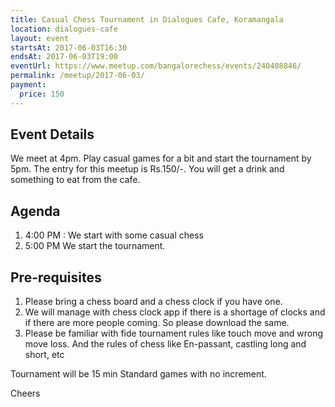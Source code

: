 ```yaml
---
title: Casual Chess Tournament in Dialogues Cafe, Koramangala
location: dialogues-cafe
layout: event
startsAt: 2017-06-03T16:30
endsAt: 2017-06-03T19:00
eventUrl: https://www.meetup.com/bangalorechess/events/240408846/
permalink: /meetup/2017-06-03/
payment:
  price: 150
---
```

## Event Details
We meet at 4pm. Play casual games for a bit and start the tournament by 5pm. The entry for this meetup is Rs.150/-. You will get a drink and something to eat from the cafe.

## Agenda
1. 4:00 PM : We start with some casual chess
1. 5:00 PM We start the tournament.

## Pre-requisites
1. Please bring a chess board and a chess clock if you have one.
1. We will manage with chess clock app if there is a shortage of clocks and if there are more people coming. So please download the same.
1. Please be familiar with fide tournament rules like touch move and wrong move loss. And the rules of chess like En-passant, castling long and short, etc

Tournament will be 15 min Standard games with no increment.

Cheers

 
